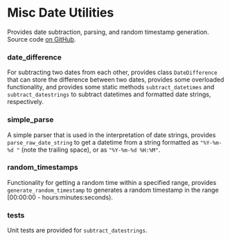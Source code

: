 # Misc Date Utilities
Provides date subtraction, parsing, and random timestamp generation. Source code [on GitHub](https://github.com/ktraw2/misc-date-utilities).

### date_difference
For subtracting two dates from each other, provides class `DateDifference` that can store the difference between two dates, provides some overloaded functionality, and provides some static methods `subtract_datetimes` and `subtract_datestrings` to subtract datetimes and formatted date strings, respectively.

### simple_parse
A simple parser that is used in the interpretation of date strings, provides `parse_raw_date_string` to get a datetime from a string formatted as `"%Y-%m-%d "` (note the trailing space), or as `"%Y-%m-%d %H:%M"`.

### random_timestamps
Functionality for getting a random time within a specified range, provides `generate_random_timestamp` to generates a random timestamp in the range [00:00:00 - hours:minutes:seconds).

### tests
Unit tests are provided for `subtract_datestrings`.
